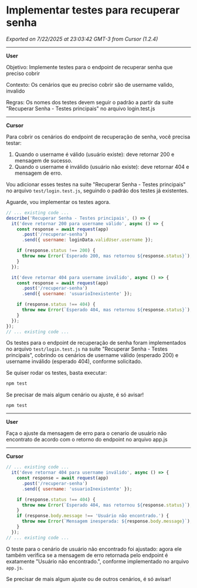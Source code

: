 # Implementar testes para recuperar senha
_Exported on 7/22/2025 at 23:03:42 GMT-3 from Cursor (1.2.4)_

---

**User**

Objetivo:
Implemente testes para o endpoint de recuperar senha que preciso cobrir

Contexto:
Os cenários que eu preciso cobrir são de username valido, invalido

Regras:
Os nomes dos testes devem seguir o padrão a partir da suite "Recuperar Senha - Testes principais" no arquivo login.test.js

---

**Cursor**

Para cobrir os cenários do endpoint de recuperação de senha, você precisa testar:

1. Quando o username é válido (usuário existe): deve retornar 200 e mensagem de sucesso.
2. Quando o username é inválido (usuário não existe): deve retornar 404 e mensagem de erro.

Vou adicionar esses testes na suite "Recuperar Senha - Testes principais" no arquivo `test/login.test.js`, seguindo o padrão dos testes já existentes.

Aguarde, vou implementar os testes agora.

```javascript
// ... existing code ...
describe('Recuperar Senha - Testes principais', () => {
  it('deve retornar 200 para username válido', async () => {
    const response = await request(app)
      .post('/recuperar-senha')
      .send({ username: loginData.validUser.username });

    if (response.status !== 200) {
      throw new Error(`Esperado 200, mas retornou ${response.status}`);
    }
  });

  it('deve retornar 404 para username inválido', async () => {
    const response = await request(app)
      .post('/recuperar-senha')
      .send({ username: 'usuarioInexistente' });

    if (response.status !== 404) {
      throw new Error(`Esperado 404, mas retornou ${response.status}`);
    }
  });
});
// ... existing code ...
```

Os testes para o endpoint de recuperação de senha foram implementados no arquivo `test/login.test.js` na suite "Recuperar Senha - Testes principais", cobrindo os cenários de username válido (esperado 200) e username inválido (esperado 404), conforme solicitado.

Se quiser rodar os testes, basta executar:
```bash
npm test
```

Se precisar de mais algum cenário ou ajuste, é só avisar!

```shellscript
npm test
```

---

**User**

Faça o ajuste da mensagem de erro para o cenario de usuário não encontrato de acordo com o retorno do endpoint no arquivo app.js

---

**Cursor**

```javascript
// ... existing code ...
  it('deve retornar 404 para username inválido', async () => {
    const response = await request(app)
      .post('/recuperar-senha')
      .send({ username: 'usuarioInexistente' });

    if (response.status !== 404) {
      throw new Error(`Esperado 404, mas retornou ${response.status}`);
    }
    if (response.body.message !== 'Usuário não encontrado.') {
      throw new Error(`Mensagem inesperada: ${response.body.message}`);
    }
  });
// ... existing code ...
```

O teste para o cenário de usuário não encontrado foi ajustado: agora ele também verifica se a mensagem de erro retornada pelo endpoint é exatamente "Usuário não encontrado.", conforme implementado no arquivo `app.js`.

Se precisar de mais algum ajuste ou de outros cenários, é só avisar!

